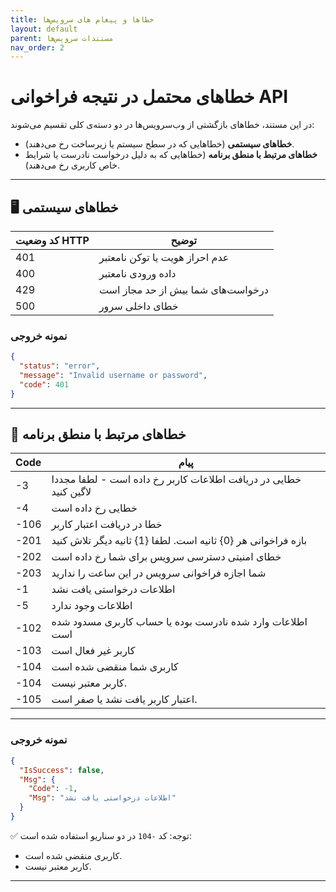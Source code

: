 ```yaml
---
title: خطاها و پیغام های سرویس‌ها
layout: default
parent: مستندات سرویس‌ها
nav_order: 2
---
```

# خطاهای محتمل در نتیجه فراخوانی API

در این مستند، خطاهای بازگشتی از وب‌سرویس‌ها در دو دسته‌ی کلی تقسیم می‌شوند:
 - **خطاهای سیستمی** (خطاهایی که در سطح سیستم یا زیرساخت رخ می‌دهند).
 - **خطاهای مرتبط با منطق برنامه** (خطاهایی که به دلیل درخواست نادرست یا
شرایط خاص کاربری رخ می‌دهند).

------------------------------------------------------------------------

## 🖥️ خطاهای سیستمی

| کد وضعیت HTTP | توضیح |
|---------------|-------|
| 401 | عدم احراز هویت یا توکن نامعتبر |
| 400 | داده ورودی نامعتبر |
| 429 | درخواست‌های شما بیش از حد مجاز است |
| 500 | خطای داخلی سرور |

### نمونه خروجی

```json
{
  "status": "error",
  "message": "Invalid username or password",
  "code": 401
}
```

---

## 📌 خطاهای مرتبط با منطق برنامه

| Code                              |  پیام                            |
| --------------------------------- | --------------------------------- |
| -3                                | خطایی در دریافت اطلاعات کاربر رخ داده است - لطفا مجددا لاگین کنید |
| -4                                | خطایی رخ داده است |
| -106                              | خطا در دریافت اعتبار کاربر |
| -201                              | بازه فراخوانی هر {0} ثانیه است. لطفا {1} ثانیه دیگر تلاش کنید |
| -202                              | خطای امنیتی دسترسی سرویس برای شما رخ داده است |
| -203                              | شما اجازه فراخوانی سرویس در این ساعت را ندارید |
| -1                                | اطلاعات درخواستی یافت نشد |
| -5                                | اطلاعات وجود ندارد |
| -102                              | اطلاعات وارد شده نادرست بوده یا حساب کاربری مسدود شده است |
| -103                              | کاربر غیر فعال است |
| -104                              | کاربری شما منقضی شده است |
| -104                              | کاربر معتبر نیست. |
| -105                              | اعتبار کاربر یافت نشد یا صفر است. |

---

### نمونه خروجی

``` json
{
  "IsSuccess": false,
  "Msg": {
    "Code": -1,
    "Msg": "اطلاعات درخواستی یافت نشد"
  }
}
```

✅ توجه: کد `-104` در دو سناریو استفاده شده است:
 - کاربری منقضی شده است.
 - کاربر معتبر نیست.

---